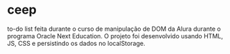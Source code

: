 # ceep
to-do list feita durante o curso de manipulação de DOM da Alura durante o programa Oracle Next Education.
O projeto foi desenvolvido usando HTML, JS, CSS e persistindo os dados no localStorage.
